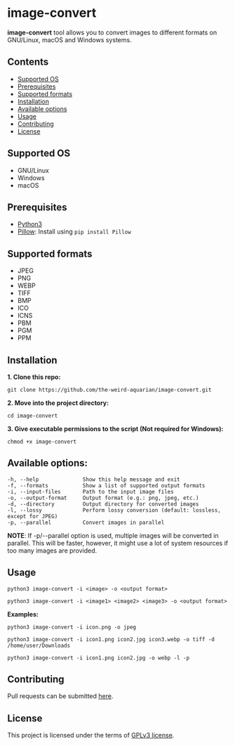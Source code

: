 # image-convert

**image-convert** tool allows you to convert images to different formats on GNU/Linux, macOS and Windows systems.



## Contents
- [Supported OS](#supported-os)
- [Prerequisites](#prerequisites)
- [Supported formats](#supported-formats)
- [Installation](#installation)
- [Available options](#available-options)
- [Usage](#usage)
- [Contributing](#contributing)
- [License](#license)



## Supported OS
- GNU/Linux
- Windows
- macOS



## Prerequisites
- [Python3](https://www.python.org/downloads/)
- [Pillow](https://pypi.org/project/Pillow/): Install using `pip install Pillow`



## Supported formats
- JPEG
- PNG
- WEBP
- TIFF
- BMP
- ICO
- ICNS
- PBM
- PGM
- PPM



## Installation
**1. Clone this repo:**
```
git clone https://github.com/the-weird-aquarian/image-convert.git
```

**2. Move into the project directory:**
```
cd image-convert
```

**3. Give executable permissions to the script (Not required for Windows):**
```
chmod +x image-convert
```



## Available options:
```
-h, --help              Show this help message and exit
-f, --formats           Show a list of supported output formats
-i, --input-files       Path to the input image files
-o, --output-format     Output format (e.g.: png, jpeg, etc.)
-d, --directory         Output directory for converted images
-l, --lossy             Perform lossy conversion (default: lossless, except for JPEG)
-p, --parallel          Convert images in parallel
```

**NOTE**:
If -p/--parallel option is used, multiple images will be converted in parallel.
This will be faster, however, it might use a lot of system resources if too many images are provided.



## Usage
```
python3 image-convert -i <image> -o <output format>
```

```
python3 image-convert -i <image1> <image2> <image3> -o <output format>
```

**Examples:**
```
python3 image-convert -i icon.png -o jpeg
```

```
python3 image-convert -i icon1.png icon2.jpg icon3.webp -o tiff -d /home/user/Downloads
```

```
python3 image-convert -i icon1.png icon2.jpg -o webp -l -p
```



## Contributing
Pull requests can be submitted [here](https://github.com/the-weird-aquarian/image-convert/pulls).



## License
This project is licensed under the terms of [GPLv3 license](https://github.com/the-weird-aquarian/image-convert/blob/main/LICENSE).
